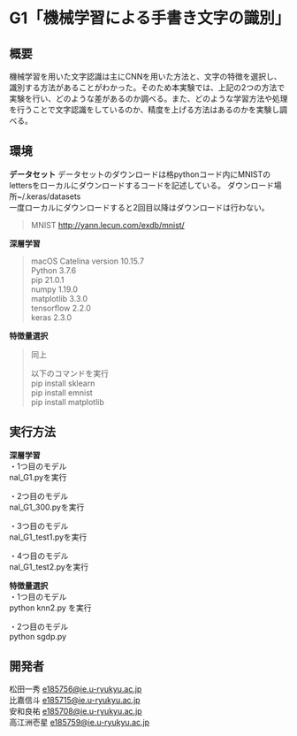 # G1「機械学習による手書き文字の識別」

## 概要
機械学習を用いた文字認識は主にCNNを用いた方法と、文字の特徴を選択し、識別する方法があることがわかった。そのため本実験では、上記の2つの方法で実験を行い、どのような差があるのか調べる。また、どのような学習方法や処理を行うことで文字認識をしているのか、精度を上げる方法はあるのかを実験し調べる。

## 環境 
**データセット**
データセットのダウンロードは格pythonコード内にMNISTのlettersをローカルにダウンロードするコードを記述している。  ダウンロード場所~/.keras/datasets  
一度ローカルにダウンロードすると2回目以降はダウンロードは行わない。
> MNIST <http://yann.lecun.com/exdb/mnist/>


**深層学習**
>macOS Catelina version 10.15.7  
>Python                 3.7.6  
>pip                    21.0.1  
>numpy                  1.19.0  
>matplotlib             3.3.0  
>tensorflow             2.2.0  
>keras                  2.3.0   


**特徴量選択**
>同上
> 
>以下のコマンドを実行  
>pip install sklearn  
>pip install emnist  
>pip install matplotlib  



## 実行方法
**深層学習**  
・1つ目のモデル  
 nal_G1.pyを実行  
  
・2つ目のモデル  
nal_G1_300.pyを実行  
  
・3つ目のモデル  
nal_G1_test1.pyを実行  
  
・4つ目のモデル  
nal_G1_test2.pyを実行  
  
  
**特徴量選択**   
・1つ目のモデル  
python knn2.py を実行　

・2つ目のモデル  
python sgdp.py  


## 開発者

松田一秀   e185756@ie.u-ryukyu.ac.jp  
比嘉信斗   e185715@ie.u-ryukyu.ac.jp  
安和良祐   e185708@ie.u-ryukyu.ac.jp  
高江洲壱星   e185759@ie.u-ryukyu.ac.jp  
